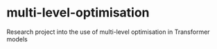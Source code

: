 # multi-level-optimisation
Research project into the use of multi-level optimisation in Transformer models
